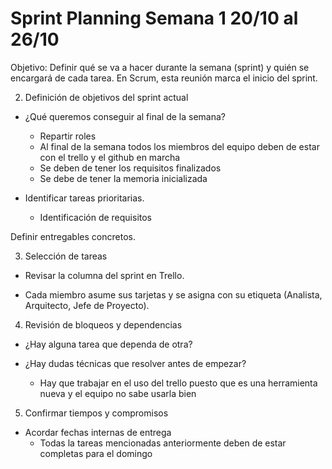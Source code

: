 # Sprint Planning Semana 1 20/10 al 26/10

Objetivo:
Definir qué se va a hacer durante la semana (sprint) y quién se encargará de cada tarea.
En Scrum, esta reunión marca el inicio del sprint.


2. Definición de objetivos del sprint actual

- ¿Qué queremos conseguir al final de la semana?
  
  - Repartir roles
  - Al final de la semana todos los miembros del equipo deben de estar con el trello y el github en marcha
  - Se deben de tener los requisitos finalizados
  - Se debe de tener la memoria inicializada
  
- Identificar tareas prioritarias.
  - Identificación de requisitos  

Definir entregables concretos.

3. Selección de tareas 

- Revisar la columna del sprint en Trello.

- Cada miembro asume sus tarjetas y se asigna con su etiqueta (Analista, Arquitecto, Jefe de Proyecto).

4. Revisión de bloqueos y dependencias

- ¿Hay alguna tarea que dependa de otra?

- ¿Hay dudas técnicas que resolver antes de empezar?
  - Hay que trabajar en el uso del trello puesto que es una herramienta nueva y el equipo no sabe usarla bien 

5. Confirmar tiempos y compromisos

- Acordar fechas internas de entrega 
  - Todas la tareas mencionadas anteriormente deben de estar completas para el domingo


